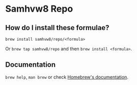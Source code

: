 # Samhvw8 Repo

## How do I install these formulae?

`brew install samhvw8/repo/<formula>`

Or `brew tap samhvw8/repo` and then `brew install <formula>`.

## Documentation

`brew help`, `man brew` or check [Homebrew's documentation](https://docs.brew.sh).
